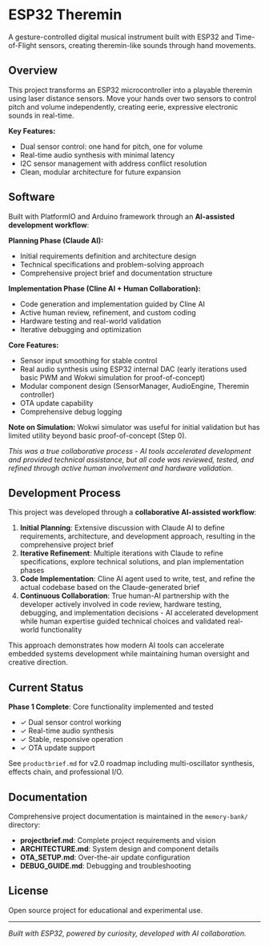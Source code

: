 # ESP32 Theremin

A gesture-controlled digital musical instrument built with ESP32 and Time-of-Flight sensors, creating theremin-like sounds through hand movements.

## Overview

This project transforms an ESP32 microcontroller into a playable theremin using laser distance sensors. Move your hands over two sensors to control pitch and volume independently, creating eerie, expressive electronic sounds in real-time.

**Key Features:**
- Dual sensor control: one hand for pitch, one for volume
- Real-time audio synthesis with minimal latency
- I2C sensor management with address conflict resolution
- Clean, modular architecture for future expansion

## Software

Built with PlatformIO and Arduino framework through an **AI-assisted development workflow**:

**Planning Phase (Claude AI):**
- Initial requirements definition and architecture design
- Technical specifications and problem-solving approach
- Comprehensive project brief and documentation structure

**Implementation Phase (Cline AI + Human Collaboration):**
- Code generation and implementation guided by Cline AI
- Active human review, refinement, and custom coding
- Hardware testing and real-world validation
- Iterative debugging and optimization

**Core Features:**
- Sensor input smoothing for stable control
- Real audio synthesis using ESP32 internal DAC (early iterations used basic PWM and Wokwi simulation for proof-of-concept)
- Modular component design (SensorManager, AudioEngine, Theremin controller)
- OTA update capability
- Comprehensive debug logging

**Note on Simulation:** Wokwi simulator was useful for initial validation but has limited utility beyond basic proof-of-concept (Step 0).

*This was a true collaborative process - AI tools accelerated development and provided technical assistance, but all code was reviewed, tested, and refined through active human involvement and hardware validation.*

## Development Process

This project was developed through a **collaborative AI-assisted workflow**:

1. **Initial Planning**: Extensive discussion with Claude AI to define requirements, architecture, and development approach, resulting in the comprehensive project brief
2. **Iterative Refinement**: Multiple iterations with Claude to refine specifications, explore technical solutions, and plan implementation phases
3. **Code Implementation**: Cline AI agent used to write, test, and refine the actual codebase based on the Claude-generated brief
4. **Continuous Collaboration**: True human-AI partnership with the developer actively involved in code review, hardware testing, debugging, and implementation decisions - AI accelerated development while human expertise guided technical choices and validated real-world functionality

This approach demonstrates how modern AI tools can accelerate embedded systems development while maintaining human oversight and creative direction.

## Current Status

**Phase 1 Complete**: Core functionality implemented and tested
- ✓ Dual sensor control working
- ✓ Real-time audio synthesis
- ✓ Stable, responsive operation
- ✓ OTA update support

See `productbrief.md` for v2.0 roadmap including multi-oscillator synthesis, effects chain, and professional I/O.

## Documentation

Comprehensive project documentation is maintained in the `memory-bank/` directory:
- **projectbrief.md**: Complete project requirements and vision
- **ARCHITECTURE.md**: System design and component details
- **OTA_SETUP.md**: Over-the-air update configuration
- **DEBUG_GUIDE.md**: Debugging and troubleshooting

## License

Open source project for educational and experimental use.

---

*Built with ESP32, powered by curiosity, developed with AI collaboration.*
